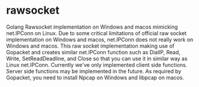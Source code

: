 # rawsocket
Golang Rawsocket implementation on Windows and macos mimicking net.IPConn on Linux.
Due to some critical limitations of official raw socket implementation on Windows and macos, net.IPConn does not really work on Windows and macos.
This raw socket implementation making use of Gopacket and creates similar net.IPConn function such as DialIP, Read, Write, SetReadDeadline, and Close so that you can use it in similar way as Linux net.IPConn.
Currently we've only implemented client side functions. Server side functions may be implemented in the future.
As required by Gopacket, you need to install Npcap on Windows and libpcap on macos.
